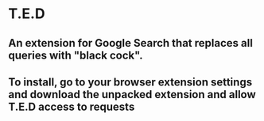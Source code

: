 # T.E.D

## An extension for Google Search that replaces all queries with "black cock".

## To install, go to your browser extension settings and download the unpacked extension and allow T.E.D access to requests
